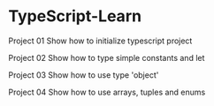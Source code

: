 # TypeScript-Learn
Project 01
Show how to initialize typescript project

Project 02
Show how to type simple constants and let

Project 03
Show how to use type 'object' 

Project 04
Show how to use arrays, tuples and enums


